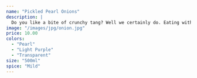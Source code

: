 ```yaml
---
name: "Pickled Pearl Onions"
description: |
  Do you like a bite of crunchy tang? Well we certainly do. Eating with all your tacos and enjoy this irresistible tang.
image: "/images/jpg/onion.jpg"
price: 10.00
colors:
  - "Pearl"
  - "Light Purple"
  - "Transparent"
size: "500ml"
spice: "Mild"
---
```

